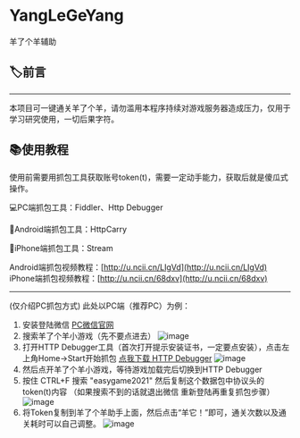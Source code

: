 # YangLeGeYang
羊了个羊辅助

## 🏷️前言
---
本项目可一键通关羊了个羊，请勿滥用本程序持续对游戏服务器造成压力，仅用于学习研究使用，一切后果字符。

## 📚使用教程

使用前需要用抓包工具获取账号token(t)，需要一定动手能力，获取后就是傻瓜式操作。  

💻PC端抓包工具：Fiddler、Http Debugger  

📱Android端抓包工具：HttpCarry  

📱iPhone端抓包工具：Stream  

Android端抓包视频教程：[http://u.ncii.cn/LIgVd](http://u.ncii.cn/LIgVd)
iPhone端抓包视频教程：[http://u.ncii.cn/68dxv](http://u.ncii.cn/68dxv)  

---
(仅介绍PC抓包方式)
此处以PC端（推荐PC）为例：
1. 安装登陆微信 [PC微信官网](https://windows.weixin.qq.com/)
2. 搜索羊了个羊小游戏（先不要点进去）
   ![image](https://user-images.githubusercontent.com/38845682/190594067-d2d6fcda-ae12-4e1e-ba29-6ffba33e8138.png)
3. 打开HTTP Debugger工具（首次打开提示安装证书，一定要点安装），点击左上角Home->Start开始抓包
   [点我下载 HTTP Debugger](http://kkx.xiazais.com/small/HTTPDebugger.Cracked.rar)
   ![image](https://user-images.githubusercontent.com/38845682/190595665-1542a67e-7c30-4521-8610-17e38d2783ee.png)
4. 然后点开羊了个羊小游戏，等待游戏加载完后切换到HTTP Debugger
5. 按住 CTRL+F 搜索 "easygame2021" 然后复制这个数据包中协议头的token(t)内容 （如果搜索不到的话就退出微信 重新登陆再重复抓包步骤）
   ![image](https://user-images.githubusercontent.com/38845682/190595519-9188c778-2cba-4bc4-98a7-854b4021a61b.png)
6. 将Token复制到羊了个羊助手上面，然后点击“羊它！”即可，通关次数以及通关耗时可以自己调整。
   ![image](https://user-images.githubusercontent.com/38845682/190595932-05c04298-1726-45e8-bca8-b9d56e63ae3a.png)
